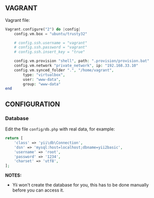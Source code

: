 VAGRANT
-------------
Vagrant file:

```php
Vagrant.configure("2") do |config|
	config.vm.box = "ubuntu/trusty32"

	# config.ssh.username = "vagrant"
	# config.ssh.password = "vagrant"
	# config.ssh.insert_key = "true"

	config.vm.provision "shell", path: ".provision/provision.bat"
	config.vm.network "private_network", ip: "192.168.33.10"
	config.vm.synced_folder ".", "/home/vagrant",
		type: "virtualbox",
		user: "www-data",
		group: "www-data"
end
```

CONFIGURATION
-------------

### Database

Edit the file `config/db.php` with real data, for example:

```php
return [
    'class' => 'yii\db\Connection',
    'dsn' => 'mysql:host=localhost;dbname=yii2basic',
    'username' => 'root',
    'password' => '1234',
    'charset' => 'utf8',
];
```

**NOTES:**
- Yii won't create the database for you, this has to be done manually before you can access it.
